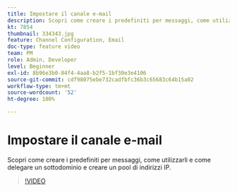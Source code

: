 ```yaml
---
title: Impostare il canale e-mail
description: Scopri come creare i predefiniti per messaggi, come utilizzarli e come delegare un sottodominio e creare un pool di indirizzi IP.
kt: 7854
thumbnail: 334343.jpg
feature: Channel Configuration, Email
doc-type: feature video
team: PM
role: Admin, Developer
level: Beginner
exl-id: 8b96e3b0-84f4-4aa8-b2f5-1bf30e3e4106
source-git-commit: cdf98075ebe732cadfbfc36b3c65683c64b15a02
workflow-type: tm+mt
source-wordcount: '52'
ht-degree: 100%

---
```


# Impostare il canale e-mail

Scopri come creare i predefiniti per messaggi, come utilizzarli e come delegare un sottodominio e creare un pool di indirizzi IP.

>[!VIDEO](https://video.tv.adobe.com/v/334343?quality=12)
